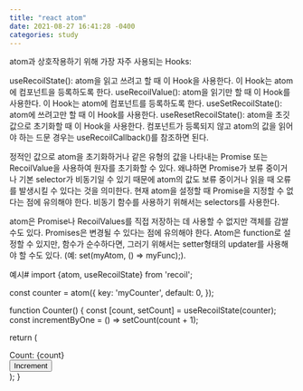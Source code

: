 ```yaml
---
title: "react atom"
date: 2021-08-27 16:41:28 -0400
categories: study
---
```

atom과 상호작용하기 위해 가장 자주 사용되는 Hooks:

useRecoilState(): atom을 읽고 쓰려고 할 때 이 Hook을 사용한다. 이 Hook는 atom에 컴포넌트을 등록하도록 한다.
useRecoilValue(): atom을 읽기만 할 때 이 Hook를 사용한다. 이 Hook는 atom에 컴포넌트를 등록하도록 한다.
useSetRecoilState(): atom에 쓰려고만 할 때 이 Hook를 사용한다.
useResetRecoilState(): atom을 초깃값으로 초기화할 때 이 Hook을 사용한다.
컴포넌트가 등록되지 않고 atom의 값을 읽어야 하는 드문 경우는 useRecoilCallback()를 참조하면 된다.

정적인 값으로 atom을 초기화하거나 같은 유형의 값을 나타내는 Promise 또는 RecoilValue을 사용하여 원자를 초기화할 수 있다. 왜냐하면 Promise가 보류 중이거나 기본 selector가 비동기일 수 있기 때문에 atom의 값도 보류 중이거나 읽을 때 오류를 발생시킬 수 있다는 것을 의미한다. 현재 atom을 설정할 때 Promise을 지정할 수 없다는 점에 유의해야 한다. 비동기 함수를 사용하기 위해서는 selectors를 사용한다.

atom은 Promise나 RecoilValues를 직접 저장하는 데 사용할 수 없지만 객체를 감쌀 수도 있다. Promises은 변경될 수 있다는 점에 유의해야 한다. Atom은 function로 설정할 수 있지만, 함수가 순수하다면, 그러기 위해서는 setter형태의 updater를 사용해야 할 수도 있다. (예: set(myAtom, () => myFunc);).

예시#
import {atom, useRecoilState} from 'recoil';

const counter = atom({
  key: 'myCounter',
  default: 0,
});

function Counter() {
  const [count, setCount] = useRecoilState(counter);
  const incrementByOne = () => setCount(count + 1);

  return (
    <div>
      Count: {count}
      <br />
      <button onClick={incrementByOne}>Increment</button>
    </div>
  );
}

